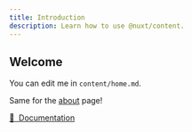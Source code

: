 ```yaml
---
title: Introduction
description: Learn how to use @nuxt/content.
---
```


## Welcome

You can edit me in <code>content/home.md</code>.

Same for the [about](/about) page!

[📖 &nbsp;Documentation](https://content.nuxtjs.org)
